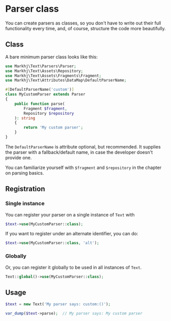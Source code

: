 # Parser class

You can create parsers as classes, so you don't have to write out their full functionality every time, and, of course, structure the code more beautifully.

## Class
A bare minimum parser class looks like this:

```php
use Markhj\Text\Parsers\Parser;
use Markhj\Text\Assets\Repository;
use Markhj\Text\Assets\Fragments\Fragment;
use Markhj\Text\Attributes\DataMap\DefaultParserName;

#[DefaultParserName('custom')]
class MyCustomParser extends Parser
{
	public function parse(
		Fragment $fragment,
		Repository $repository
	): string
	{
		return 'My custom parser';
	}
}
```

The `DefaultParserName` is attribute optional, but recommended. It supplies the parser with a fallback/default name, in case the developer doesn't provide one.

You can familiarize yourself with `$fragment` and `$repository` in the chapter on parsing basics.

## Registration
### Single instance
You can register your parser on a single instance of `Text` with
```php
$text->use(MyCustomParser::class);
```

If you want to register under an alternate identifier, you can do:
```php
$text->use(MyCustomParser::class, 'alt');
```

### Globally
Or, you can register it globally to be used in all instances of `Text`.
```php
Text::global()->use(MyCustomParser::class);
```

## Usage
```php
$text = new Text('My parser says: custom:()');

var_dump($text->parse);  // My parser says: My custom parser
```